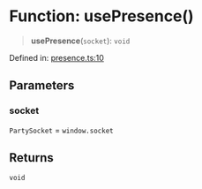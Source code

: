 # Function: usePresence()

> **usePresence**(`socket`): `void`

Defined in: [presence.ts:10](https://github.com/benallfree/lab13/blob/9ac0af7da9640b4b5437ad34793eec1f82ae6b92/sdk/src/online/presence.ts#L10)

## Parameters

### socket

`PartySocket` = `window.socket`

## Returns

`void`
